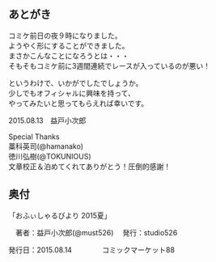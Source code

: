 ## あとがき

コミケ前日の夜９時になりました。  
ようやく形にすることができました。  
まさかこんなことになろうとは・・・  
そもそもコミケ前に3週間連続でレースが入っているのが悪い！

というわけで、いかがでしたでしょうか。  
少しでもオフィシャルに興味を持って、  
やってみたいと思ってもらえれば幸いです。  

2015.08.13　益戸小次郎

Special Thanks  
藁科英司(@hamanako)  
徳川弘樹(@TOKUNIOUS)  
文章校正＆泊めてくれてありがとう！圧倒的感謝！

## 奥付

「おふぃしゃるびより 2015夏」

　著者：益戸小次郎(@must526)
　発行：studio526

発行日：2015.08.14
　　　　コミックマーケット88